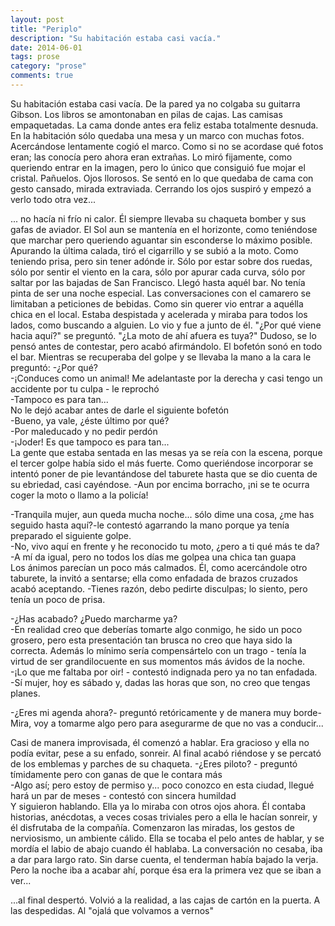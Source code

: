 ```yaml
---
layout: post
title: "Periplo"
description: "Su habitación estaba casi vacía."
date: 2014-06-01
tags: prose
category: "prose"
comments: true
---
```


Su habitación estaba casi vacía. De la pared ya no colgaba su guitarra Gibson. Los libros se amontonaban en pilas de cajas. Las camisas empaquetadas. La cama donde antes era feliz estaba totalmente desnuda. En la habitación sólo quedaba una mesa y un marco con muchas fotos. Acercándose lentamente cogió el marco. Como si no se acordase qué fotos eran; las conocía pero ahora eran extrañas. Lo miró fijamente, como queriendo entrar en la imagen, pero lo único que consiguió fue mojar el cristal. Pañuelos. Ojos llorosos. Se sentó en lo que quedaba de cama con gesto cansado, mirada extraviada. Cerrando los ojos suspiró y empezó a verlo todo otra vez...

... no hacía ni frío ni calor. Él siempre llevaba su chaqueta bomber y sus gafas de aviador. El Sol aun se mantenía en el horizonte, como teniéndose que marchar pero queriendo aguantar sin esconderse lo máximo posible. Apurando la última calada, tiró el cigarrillo y se subió a la moto. Como teniendo prisa, pero sin tener adónde ir. Sólo por estar sobre dos ruedas, sólo por sentir el viento en la cara, sólo por apurar cada curva, sólo por saltar por las bajadas de San Francisco. Llegó hasta aquél bar. No tenía pinta de ser una noche especial. Las conversaciones con el camarero se limitaban a peticiones de bebidas.
Como sin querer vio entrar a aquélla chica en el local. Estaba despistada y acelerada y miraba para todos los lados, como buscando a alguien. Lo vio y fue a junto de él. "¿Por qué viene hacia aquí?" se preguntó. "¿La moto de ahí afuera es tuya?" Dudoso, se lo pensó antes de contestar, pero acabó afirmándolo. El bofetón sonó en todo el bar. Mientras se recuperaba del golpe y se llevaba la mano a la cara le preguntó:
-¿Por qué?  
-¡Conduces como un animal! Me adelantaste por la derecha y casi tengo un
accidente por tu culpa - le reprochó  
-Tampoco es para tan...  
No le dejó acabar antes de darle el siguiente bofetón  
-Bueno, ya vale, ¿éste último por qué?  
-Por maleducado y no pedir perdón  
-¡Joder! Es que tampoco es para tan...  
La gente que estaba sentada en las mesas ya se reía con la escena, porque el tercer golpe había sido el más fuerte. Como queriéndose incorporar se intentó poner de pie levantándose del taburete hasta que se dio cuenta de su ebriedad, casi cayéndose.
-Aun por encima borracho, ¡ni se te ocurra coger la moto o llamo a la policía!

-Tranquila mujer, aun queda mucha noche... sólo dime una cosa, ¿me has seguido
hasta aquí?-le contestó agarrando la mano porque ya tenía preparado el
siguiente golpe.  
-No, vivo aquí en frente y he reconocido tu moto, ¿pero a ti qué más te da?  
-A mí da igual, pero no todos los días me golpea una chica tan guapa  
Los ánimos parecían un poco más calmados. Él, como acercándole otro taburete, la invitó a sentarse; ella como enfadada de brazos cruzados acabó aceptando.
-Tienes razón, debo pedirte disculpas; lo siento, pero tenía un poco de prisa.

-¿Has acabado? ¿Puedo marcharme ya?  
-En realidad creo que deberías tomarte algo conmigo, he sido un poco grosero,
pero esta presentación tan brusca no creo que haya sido la correcta. Además lo
mínimo sería compensártelo con un trago - tenía la virtud de ser
grandilocuente en sus momentos más ávidos de la noche.  
-¡Lo que me faltaba por oir! - contestó indignada pero ya no tan enfadada.  
-Sí mujer, hoy es sábado y, dadas las horas que son, no creo que tengas planes.

-¿Eres mi agenda ahora?- preguntó retóricamente y de manera muy borde- Mira,
voy a tomarme algo pero para asegurarme de que no vas a conducir...

Casi de manera improvisada, él comenzó a hablar. Era gracioso y ella no podía evitar, pese a su enfado, sonreir. Al final acabó riéndose y se percató de los emblemas y parches de su chaqueta.
-¿Eres piloto? - preguntó tímidamente pero con ganas de que le contara más  
-Algo así; pero estoy de permiso y... poco conozco en esta ciudad, llegué hará
un par de meses - contestó con sincera humildad  
Y siguieron hablando. Ella ya lo miraba con otros ojos ahora. Él contaba historias, anécdotas, a veces cosas triviales pero a ella le hacían sonreir, y él disfrutaba de la compañía. Comenzaron las miradas, los gestos de nerviosismo, un ambiente cálido. Ella se tocaba el pelo antes de hablar, y se mordía el labio de abajo cuando él hablaba. La conversación no cesaba, iba a dar para largo rato. Sin darse cuenta, el tenderman había bajado la verja. Pero la noche iba a acabar ahí, porque ésa era la primera vez que se iban a ver...

...al final despertó. Volvió a la realidad, a las cajas de cartón en la puerta. A las despedidas. Al "ojalá que volvamos a vernos"
